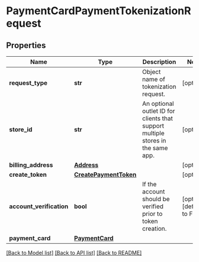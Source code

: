 # PaymentCardPaymentTokenizationRequest

## Properties
Name | Type | Description | Notes
------------ | ------------- | ------------- | -------------
**request_type** | **str** | Object name of tokenization request. | [optional] 
**store_id** | **str** | An optional outlet ID for clients that support multiple stores in the same app. | [optional] 
**billing_address** | [**Address**](Address.md) |  | [optional] 
**create_token** | [**CreatePaymentToken**](CreatePaymentToken.md) |  | [optional] 
**account_verification** | **bool** | If the account should be verified prior to token creation. | [optional] [default to False]
**payment_card** | [**PaymentCard**](PaymentCard.md) |  | 

[[Back to Model list]](../README.md#documentation-for-models) [[Back to API list]](../README.md#documentation-for-api-endpoints) [[Back to README]](../README.md)


